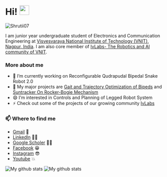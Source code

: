 # Hi! <img src="https://raw.githubusercontent.com/MartinHeinz/MartinHeinz/master/wave.gif" width="30px">
<p align="left"> <img src="https://komarev.com/ghpvc/?username=Shrutii07" alt="Shrutii07" /> </p>

I am junior year undergraduate student of Electronics and Communication Engineering at [Visvesvaraya National Institute of Technology (VNIT), Nagpur, India](http://vnit.ac.in/). I am also core member of [IvLabs- The Robotics and AI community of VNIT](https://www.ivlabs.in/).

### More about me
- 🔭 I’m currently working on Reconfigurable Qudrapudal Bipedal Snake Robot 2.0
- 🌱 My major projects are [Gait and Trajectory Optimization of Bipeds](https://github.com/IvLabs/biped_trajectory_optimization) and [Suntracker On Rocker-Bogie Mechanism](https://github.com/AdityaWadichar/Suntracker-on-mobile-robot)
- 😄 I’m interested in Controls and Planning of Legged Robot System
- ⚡ Check out some of the projects of our growing community [IvLabs](https://github.com/IvLabs)



### 📫 Where to find me
- [Gmail](mailto:adityawadchar85@gmail.com) 📩
- [LinkedIn](https://www.linkedin.com/in/aditya-wadichar-87abb4190/) 👨💼
- [Google Scholer](https://scholar.google.com/citations?hl=en&user=80O_BLEAAAAJ) 👨‍🎓
- [Facebook](https://www.facebook.com/aditya.wadichar.9) 😁
- [Instagram](https://www.instagram.com/aditya_wadichar/) 😎
- [Youtube](https://www.youtube.com/channel/UCkXz6roBNGBK4hhm68F7wfw) 💥


![My github stats](https://github-readme-stats.vercel.app/api?username=AdityaWadichar&show_icons=true)
![My github stats](https://github-readme-stats.vercel.app/api/top-langs/?username=AdityaWadichar&layout=compact)
